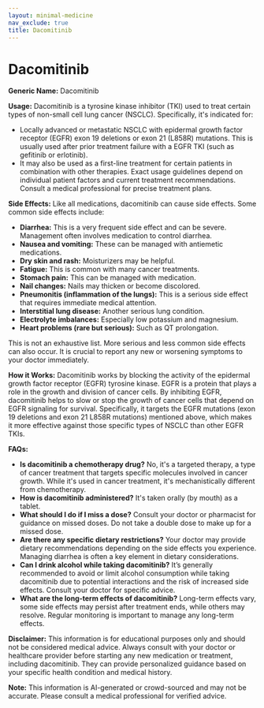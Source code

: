 ```yaml
---
layout: minimal-medicine
nav_exclude: true
title: Dacomitinib
---
```


# Dacomitinib

**Generic Name:** Dacomitinib

**Usage:** Dacomitinib is a tyrosine kinase inhibitor (TKI) used to treat certain types of non-small cell lung cancer (NSCLC). Specifically, it's indicated for:

* Locally advanced or metastatic NSCLC with epidermal growth factor receptor (EGFR) exon 19 deletions or exon 21 (L858R) mutations.  This is usually used after prior treatment failure with a EGFR TKI (such as gefitinib or erlotinib).
*  It may also be used as a first-line treatment for certain patients in combination with other therapies.  Exact usage guidelines depend on individual patient factors and current treatment recommendations.  Consult a medical professional for precise treatment plans.


**Side Effects:**  Like all medications, dacomitinib can cause side effects. Some common side effects include:

* **Diarrhea:** This is a very frequent side effect and can be severe.  Management often involves medication to control diarrhea.
* **Nausea and vomiting:**  These can be managed with antiemetic medications.
* **Dry skin and rash:** Moisturizers may be helpful.
* **Fatigue:** This is common with many cancer treatments.
* **Stomach pain:**  This can be managed with medication.
* **Nail changes:**  Nails may thicken or become discolored.
* **Pneumonitis (inflammation of the lungs):** This is a serious side effect that requires immediate medical attention.
* **Interstitial lung disease:** Another serious lung condition.
* **Electrolyte imbalances:**  Especially low potassium and magnesium.
* **Heart problems (rare but serious):**  Such as QT prolongation.


This is not an exhaustive list.  More serious and less common side effects can also occur.  It is crucial to report any new or worsening symptoms to your doctor immediately.


**How it Works:** Dacomitinib works by blocking the activity of the epidermal growth factor receptor (EGFR) tyrosine kinase.  EGFR is a protein that plays a role in the growth and division of cancer cells. By inhibiting EGFR, dacomitinib helps to slow or stop the growth of cancer cells that depend on EGFR signaling for survival.  Specifically, it targets the EGFR mutations (exon 19 deletions and exon 21 L858R mutations) mentioned above, which makes it more effective against those specific types of NSCLC than other EGFR TKIs.


**FAQs:**

* **Is dacomitinib a chemotherapy drug?** No, it's a targeted therapy, a type of cancer treatment that targets specific molecules involved in cancer growth.  While it's used in cancer treatment, it's mechanistically different from chemotherapy.
* **How is dacomitinib administered?** It's taken orally (by mouth) as a tablet.
* **What should I do if I miss a dose?** Consult your doctor or pharmacist for guidance on missed doses.  Do not take a double dose to make up for a missed dose.
* **Are there any specific dietary restrictions?**  Your doctor may provide dietary recommendations depending on the side effects you experience.  Managing diarrhea is often a key element in dietary considerations.
* **Can I drink alcohol while taking dacomitinib?**  It’s generally recommended to avoid or limit alcohol consumption while taking dacomitinib due to potential interactions and the risk of increased side effects.  Consult your doctor for specific advice.
* **What are the long-term effects of dacomitinib?** Long-term effects vary, some side effects may persist after treatment ends, while others may resolve. Regular monitoring is important to manage any long-term effects.


**Disclaimer:** This information is for educational purposes only and should not be considered medical advice.  Always consult with your doctor or healthcare provider before starting any new medication or treatment, including dacomitinib. They can provide personalized guidance based on your specific health condition and medical history.


**Note:** This information is AI-generated or crowd-sourced and may not be accurate. Please consult a medical professional for verified advice.